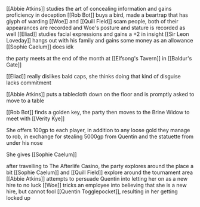 [[Abbie Atkins]] studies the art of concealing information and gains proficiency in deception
[[Rob Bot]] buys a bird, made a beartrap that has glyph of warding
[[Woe]] and [[Quill Field]] scam people, both of their appearances are recorded and Woe's posture and stature is recorded as well
[[Eliad]] studies facial expressions and gains a +2 in insight
[[Sir Leon Loveday]] hangs out with his family and gains some money as an allowance
[[Sophie Caelum]] does idk


the party meets at the end of the month at [[Elfsong's Tavern]] in [[Baldur's Gate]]

[[Eliad]] really dislikes bald caps, she thinks doing that kind of disguise lacks commitment

[[Abbie Atkins]] puts a tablecloth down on the floor and is promptly asked to move to a table 

[[Rob Bot]] finds a golden key, the party then moves to the Brine Widow to meet with [[Verity Kye]]

She offers 100gp to each player, in addition to any loose gold they manage to rob, in exchange for stealing 5000gp from Quentin and the statuette from under his nose

She gives [[Sophie Caelum]]

after travelling to The Afterlife Casino, the party explores around the place a bit
	[[Sophie Caelum]] and [[Quill Field]] explore around the tournament area
	[[Abbie Atkins]] attempts to persuade Quentin into letting her on as a new hire to no luck
	[[Woe]] tricks an employee into believing that she is a new hire, but cannot fool [[Quentin Togglepocket]], resulting in her getting locked up

